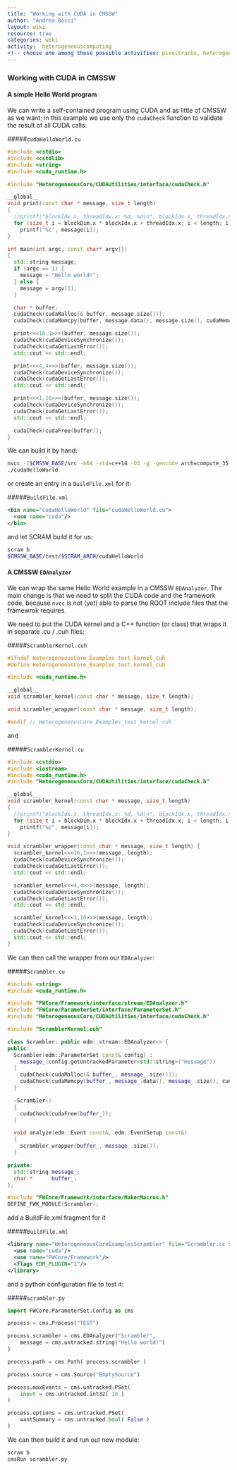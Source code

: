 ```yaml
---
title: "Working with CUDA in CMSSW"
author: "Andrea Bocci"
layout: wiki
resource: true
categories: wiki
activity:  heterogeneouscomputing
<!-- choose one among these possible activities: pixeltracks, heterogeneouscomputing, ml -->
---
```

### Working with CUDA in CMSSW

#### A simple Hello World program

We can write a self-contained program using CUDA and as little of CMSSW as we want; in this example we 
use only the `cudaCheck` function to validate the result of all CUDA calls:

#####`cudaHelloWorld.cu`
```c++
#include <cstdio>
#include <cstdlib>
#include <string>
#include <cuda_runtime.h>

#include "HeterogeneousCore/CUDAUtilities/interface/cudaCheck.h"

__global__
void print(const char * message, size_t length)
{
  //printf("blockIdx.x, threadIdx.x: %d, %d\n", blockIdx.x, threadIdx.x);
  for (size_t i = blockDim.x * blockIdx.x + threadIdx.x; i < length; i += blockDim.x * gridDim.x)
    printf("%c", message[i]);
}

int main(int argc, const char* argv[])
{
  std::string message;
  if (argc == 1) {
    message = "Hello world!";
  } else {
    message = argv[1];
  }

  char * buffer;
  cudaCheck(cudaMalloc(& buffer, message.size()));
  cudaCheck(cudaMemcpy(buffer, message.data(), message.size(), cudaMemcpyDefault));

  print<<<16,1>>>(buffer, message.size());
  cudaCheck(cudaDeviceSynchronize());
  cudaCheck(cudaGetLastError());
  std::cout << std::endl;

  print<<<4,4>>>(buffer, message.size());
  cudaCheck(cudaDeviceSynchronize());
  cudaCheck(cudaGetLastError());
  std::cout << std::endl;

  print<<<1,16>>>(buffer, message.size());
  cudaCheck(cudaDeviceSynchronize());
  cudaCheck(cudaGetLastError());
  std::cout << std::endl;

  cudaCheck(cudaFree(buffer));
}
```

We can build it by hand:
```bash
nvcc -I$CMSSW_BASE/src -m64 -std=c++14 -O3 -g -gencode arch=compute_35,code=sm_35 cudaHelloWorld.cu -o cudaHelloWorld
./cudaHelloWorld
```
or create an entry in a `BuildFile.xml` for it:

#####`BuildFile.xml`
```xml
<bin name="cudaHelloWorld" file="cudaHelloWorld.cu">
  <use name="cuda"/>
</bin>
```
and let SCRAM build it for us:
```bash
scram b
$CMSSW_BASE/test/$SCRAM_ARCH/cudaHelloWorld
```

#### A CMSSW `EDAnalyzer`

We can wrap the same Hello World example in a CMSSW `EDAnalyzer`.
The main change is that we need to split the CUDA code and the framework code, because `nvcc` is not (yet) able to
parse the ROOT include files that the framewrok requires.

We need to put the CUDA kernel and a C++ function (or class) that wraps it in separate .cu / .cuh files:

#####`ScramblerKernel.cuh`
```c++
#ifndef HeterogeneousCore_Examples_test_kernel_cuh
#define HeterogeneousCore_Examples_test_kernel_cuh

#include <cuda_runtime.h>

__global__
void scrambler_kernel(const char * message, size_t length);

void scrambler_wrapper(const char * message, size_t length);

#endif // HeterogeneousCore_Examples_test_kernel_cuh
```

and


#####`ScramblerKernel.cu`
```c++
#include <cstdio>
#include <iostream>
#include <cuda_runtime.h>
#include "HeterogeneousCore/CUDAUtilities/interface/cudaCheck.h"

__global__
void scrambler_kernel(const char * message, size_t length)
{
  //printf("blockIdx.x, threadIdx.x: %d, %d\n", blockIdx.x, threadIdx.x);
  for (size_t i = blockDim.x * blockIdx.x + threadIdx.x; i < length; i += blockDim.x * gridDim.x)
    printf("%c", message[i]);
}

void scrambler_wrapper(const char * message, size_t length) {
  scrambler_kernel<<<16,1>>>(message, length);
  cudaCheck(cudaDeviceSynchronize());
  cudaCheck(cudaGetLastError());
  std::cout << std::endl;

  scrambler_kernel<<<4,4>>>(message, length);
  cudaCheck(cudaDeviceSynchronize());
  cudaCheck(cudaGetLastError());
  std::cout << std::endl;

  scrambler_kernel<<<1,16>>>(message, length);
  cudaCheck(cudaDeviceSynchronize());
  cudaCheck(cudaGetLastError());
  std::cout << std::endl;
}
```

We can then call the wrapper from our `EDAnalyzer`:

#####`Scrambler.cu`
```c++
#include <string>
#include <cuda_runtime.h>

#include "FWCore/Framework/interface/stream/EDAnalyzer.h"
#include "FWCore/ParameterSet/interface/ParameterSet.h"
#include "HeterogeneousCore/CUDAUtilities/interface/cudaCheck.h"

#include "ScramblerKernel.cuh"

class Scrambler: public edm::stream::EDAnalyzer<> {
public:
  Scrambler(edm::ParameterSet const& config) :
    message_(config.getUntrackedParameter<std::string>("message"))
  {
    cudaCheck(cudaMalloc(& buffer_, message_.size()));
    cudaCheck(cudaMemcpy(buffer_, message_.data(), message_.size(), cudaMemcpyDefault));
  }

  ~Scrambler()
  {
    cudaCheck(cudaFree(buffer_));
  }

  void analyze(edm::Event const&, edm::EventSetup const&)
  {
    scrambler_wrapper(buffer_, message_.size());
  }

private:
  std::string message_;
  char *      buffer_;
};

#include "FWCore/Framework/interface/MakerMacros.h"
DEFINE_FWK_MODULE(Scrambler);
```

add a BuildFile.xml fragment for it

#####`BuildFile.xml`
```xml
<library name="HeterogeneousCoreExamplesScrambler" file="Scrambler.cc ScramblerKernel.cu">
  <use name="cuda"/>
  <use name="FWCore/Framework"/>
  <flags EDM_PLUGIN="1"/>
</library>
```

and a python configuration file to test it:

#####`scrambler.py`
```python
import FWCore.ParameterSet.Config as cms

process = cms.Process("TEST")

process.scrambler = cms.EDAnalyzer("Scrambler",
    message = cms.untracked.string("Hello world!")
)

process.path = cms.Path( process.scrambler )

process.source = cms.Source("EmptySource")

process.maxEvents = cms.untracked.PSet(
    input = cms.untracked.int32( 10 )
)

process.options = cms.untracked.PSet(
    wantSummary = cms.untracked.bool( False )
)
```

We can then build it and run out new module:
```bash
scram b
cmsRun scrambler.py
```

